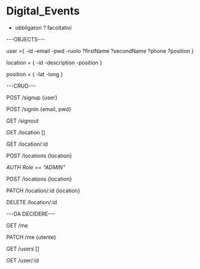 # Digital_Events

- obbligatori
? facoltativi


---OBJECTS---

user ={
  -id
  -email
  -pwd
  -ruolo
  ?firstName
  ?secondName
  ?phone
  ?position
}

location = {
  -id
  -description
  -position
}

position = {
  -lat
  -long
}


---CRUD---

POST  /signup   {user}

POST  /signin   {email, pwd}

GET   /signout


GET   /location []

GET   /location/:id

POST  /locations  {location}


*AUTH Role == "ADMIN"*

POST    /locations    {location}

PATCH   /location/:id {location}

DELETE  /location/:id


---DA DECIDERE---


GET   /me

PATCH /me {utente}

GET   /users []

GET   /user/:id
